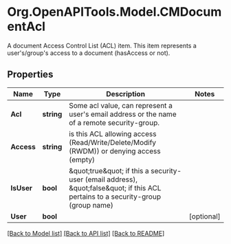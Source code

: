 # Org.OpenAPITools.Model.CMDocumentAcl
A document Access Control List (ACL) item.  This item represents a user's/group's access to a document (hasAccess or not).

## Properties

Name | Type | Description | Notes
------------ | ------------- | ------------- | -------------
**Acl** | **string** | Some acl value, can represent a user&#39;s email address or the name of a remote security-group. | 
**Access** | **string** | is this ACL allowing access (Read/Write/Delete/Modify (RWDM)) or denying access (empty) | 
**IsUser** | **bool** | \&quot;true\&quot; if this a security-user (email address), \&quot;false\&quot; if this ACL pertains to a security-group (group name) | 
**User** | **bool** |  | [optional] 

[[Back to Model list]](../README.md#documentation-for-models) [[Back to API list]](../README.md#documentation-for-api-endpoints) [[Back to README]](../README.md)

